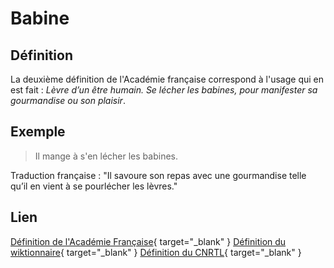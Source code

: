 # Babine

## Définition

La deuxième définition de l'Académie française correspond à l'usage qui en est fait : _Lèvre d’un être humain. Se lécher les babines, pour manifester sa gourmandise ou son plaisir_.

## Exemple

> Il mange à s'en lécher les babines.

Traduction française : "Il savoure son repas avec une gourmandise telle qu’il en vient à se pourlécher les lèvres."

## Lien

[Définition de l'Académie Française](https://www.dictionnaire-academie.fr/article/A9B0011){ target="_blank" }
[Définition du wiktionnaire](https://fr.wiktionary.org/wiki/babine){ target="_blank" }
[Définition du CNRTL](https://www.cnrtl.fr/definition/babine){ target="_blank" }
